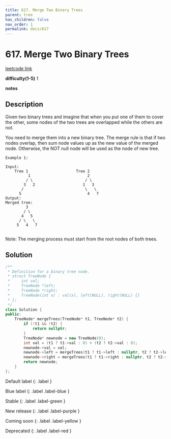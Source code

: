 ```yaml
---
title: 617. Merge Two Binary Trees
parent: tree
has_children: false
nav_order: 1
permalink: docs/617
---
```

# 617. Merge Two Binary Trees
[leetcode link](https://leetcode.com/problems/merge-two-binary-trees/)

**difficulty(1-5)** 
1

**notes**   


## Description
Given two binary trees and imagine that when you put one of them to cover the other, some nodes of the two trees are overlapped while the others are not.

You need to merge them into a new binary tree. The merge rule is that if two nodes overlap, then sum node values up as the new value of the merged node. Otherwise, the NOT null node will be used as the node of new tree.
```
Example 1:

Input: 
	Tree 1                     Tree 2                  
          1                         2                             
         / \                       / \                            
        3   2                     1   3                        
       /                           \   \                      
      5                             4   7                  
Output: 
Merged tree:
	     3
	    / \
	   4   5
	  / \   \ 
	 5   4   7
 
```
Note: The merging process must start from the root nodes of both trees.

## Solution
```c++
/**
 * Definition for a binary tree node.
 * struct TreeNode {
 *     int val;
 *     TreeNode *left;
 *     TreeNode *right;
 *     TreeNode(int x) : val(x), left(NULL), right(NULL) {}
 * };
 */
class Solution {
public:
    TreeNode* mergeTrees(TreeNode* t1, TreeNode* t2) {
        if (!t1 && !t2) {
            return nullptr;
        }
        TreeNode* newnode = new TreeNode(0);
        int val = (t1 ? t1->val : 0) + (t2 ? t2->val : 0);
        newnode->val = val;
        newnode->left = mergeTrees(t1 ? t1->left : nullptr, t2 ? t2->left : nullptr);
        newnode->right = mergeTrees(t1 ? t1->right : nullptr, t2 ? t2->right : nullptr);
        return newnode;
    }
};
```


Default label
{: .label }

Blue label
{: .label .label-blue }

Stable
{: .label .label-green }

New release
{: .label .label-purple }

Coming soon
{: .label .label-yellow }

Deprecated
{: .label .label-red }
